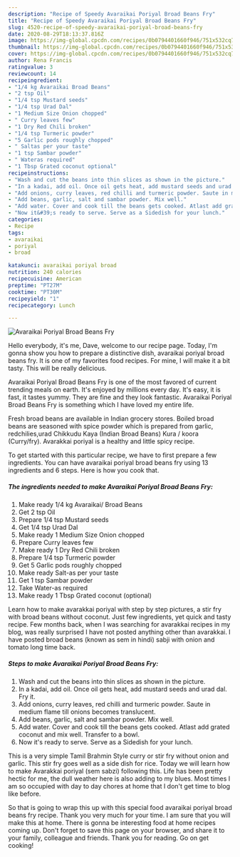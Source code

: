```yaml
---
description: "Recipe of Speedy Avaraikai Poriyal Broad Beans Fry"
title: "Recipe of Speedy Avaraikai Poriyal Broad Beans Fry"
slug: 4520-recipe-of-speedy-avaraikai-poriyal-broad-beans-fry
date: 2020-08-29T18:13:37.816Z
image: https://img-global.cpcdn.com/recipes/0b0794401660f946/751x532cq70/avaraikai-poriyal-broad-beans-fry-recipe-main-photo.jpg
thumbnail: https://img-global.cpcdn.com/recipes/0b0794401660f946/751x532cq70/avaraikai-poriyal-broad-beans-fry-recipe-main-photo.jpg
cover: https://img-global.cpcdn.com/recipes/0b0794401660f946/751x532cq70/avaraikai-poriyal-broad-beans-fry-recipe-main-photo.jpg
author: Rena Francis
ratingvalue: 3
reviewcount: 14
recipeingredient:
- "1/4 kg Avaraikai Broad Beans"
- "2 tsp Oil"
- "1/4 tsp Mustard seeds"
- "1/4 tsp Urad Dal"
- "1 Medium Size Onion chopped"
- " Curry leaves few"
- "1 Dry Red Chili broken"
- "1/4 tsp Turmeric powder"
- "5 Garlic pods roughly chopped"
- " Saltas per your taste"
- "1 tsp Sambar powder"
- " Wateras required"
- "1 Tbsp Grated coconut optional"
recipeinstructions:
- "Wash and cut the beans into thin slices as shown in the picture."
- "In a kadai, add oil. Once oil gets heat, add mustard seeds and urad dal. Fry it."
- "Add onions, curry leaves, red chilli and turmeric powder. Saute in medium flame till onions becomes translucent."
- "Add beans, garlic, salt and sambar powder. Mix well."
- "Add water. Cover and cook till the beans gets cooked. Atlast add grated coconut and mix well. Transfer to a bowl."
- "Now it&#39;s ready to serve. Serve as a Sidedish for your lunch."
categories:
- Recipe
tags:
- avaraikai
- poriyal
- broad

katakunci: avaraikai poriyal broad 
nutrition: 240 calories
recipecuisine: American
preptime: "PT27M"
cooktime: "PT30M"
recipeyield: "1"
recipecategory: Lunch

---
```



![Avaraikai Poriyal Broad Beans Fry](https://img-global.cpcdn.com/recipes/0b0794401660f946/751x532cq70/avaraikai-poriyal-broad-beans-fry-recipe-main-photo.jpg)

Hello everybody, it's me, Dave, welcome to our recipe page. Today, I'm gonna show you how to prepare a distinctive dish, avaraikai poriyal broad beans fry. It is one of my favorites food recipes. For mine, I will make it a bit tasty. This will be really delicious.

Avaraikai Poriyal Broad Beans Fry is one of the most favored of current trending meals on earth. It's enjoyed by millions every day. It's easy, it is fast, it tastes yummy. They are fine and they look fantastic. Avaraikai Poriyal Broad Beans Fry is something which I have loved my entire life.

Fresh broad beans are available in Indian grocery stores. Boiled broad beans are seasoned with spice powder which is prepared from garlic, redchilies,urad Chikkudu Kaya (Indian Broad Beans) Kura / koora (Curry/fry). Avarakkai poriyal is a healthy and little spicy recipe.


To get started with this particular recipe, we have to first prepare a few ingredients. You can have avaraikai poriyal broad beans fry using 13 ingredients and 6 steps. Here is how you cook that.

<!--inarticleads1-->

##### The ingredients needed to make Avaraikai Poriyal Broad Beans Fry:

1. Make ready 1/4 kg Avaraikai/ Broad Beans
1. Get 2 tsp Oil
1. Prepare 1/4 tsp Mustard seeds
1. Get 1/4 tsp Urad Dal
1. Make ready 1 Medium Size Onion chopped
1. Prepare  Curry leaves few
1. Make ready 1 Dry Red Chili broken
1. Prepare 1/4 tsp Turmeric powder
1. Get 5 Garlic pods roughly chopped
1. Make ready  Salt-as per your taste
1. Get 1 tsp Sambar powder
1. Take  Water-as required
1. Make ready 1 Tbsp Grated coconut (optional)


Learn how to make avarakkai poriyal with step by step pictures, a stir fry with broad beans without coconut. Just few ingredients, yet quick and tasty recipe. Few months back, when I was searching for avarakkai recipes in my blog, was really surprised I have not posted anything other than avarakkai. I have posted broad beans (known as sem in hindi) sabji with onion and tomato long time back. 

<!--inarticleads2-->

##### Steps to make Avaraikai Poriyal Broad Beans Fry:

1. Wash and cut the beans into thin slices as shown in the picture.
1. In a kadai, add oil. Once oil gets heat, add mustard seeds and urad dal. Fry it.
1. Add onions, curry leaves, red chilli and turmeric powder. Saute in medium flame till onions becomes translucent.
1. Add beans, garlic, salt and sambar powder. Mix well.
1. Add water. Cover and cook till the beans gets cooked. Atlast add grated coconut and mix well. Transfer to a bowl.
1. Now it&#39;s ready to serve. Serve as a Sidedish for your lunch.


This is a very simple Tamil Brahmin Style curry or stir fry without onion and garlic. This stir fry goes well as a side dish for rice. Today we will learn how to make Avarakkai poriyal (sem sabzi) following this. Life has been pretty hectic for me, the dull weather here is also adding to my blues. Most times I am so occupied with day to day chores at home that I don&#39;t get time to blog like before. 

So that is going to wrap this up with this special food avaraikai poriyal broad beans fry recipe. Thank you very much for your time. I am sure that you will make this at home. There is gonna be interesting food at home recipes coming up. Don't forget to save this page on your browser, and share it to your family, colleague and friends. Thank you for reading. Go on get cooking!
